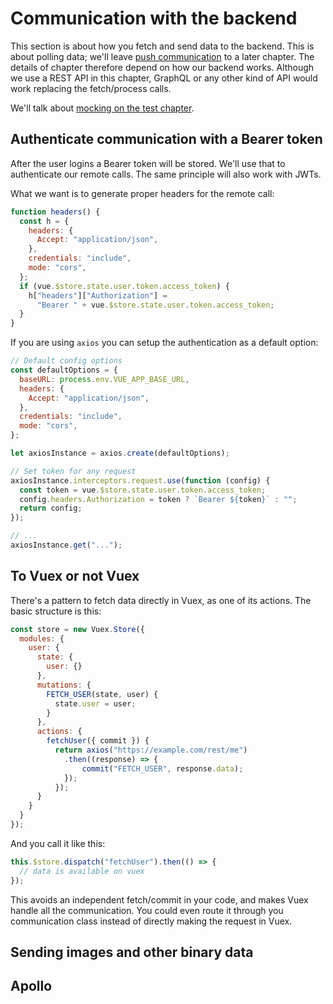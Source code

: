# Communication with the backend

This section is about how you fetch and send data to the backend. This is about polling data; we'll leave [push communication](./pushcommunication.md) to a later chapter. The details of chapter therefore depend on how our backend works. Although we use a REST API in this chapter, GraphQL or any other kind of API would work replacing the fetch/process calls.

We'll talk about [mocking on the test chapter](./testing.md#mocking).

## Authenticate communication with a Bearer token

After the user logins a Bearer token will be stored. We'll use that to authenticate our remote calls. The same principle will also work with JWTs.

What we want is to generate proper headers for the remote call:

```js
function headers() {
  const h = {
    headers: {
      Accept: "application/json",
    },
    credentials: "include",
    mode: "cors",
  };
  if (vue.$store.state.user.token.access_token) {
    h["headers"]["Authorization"] =
      "Bearer " + vue.$store.state.user.token.access_token;
  }
}
```

If you are using `axios` you can setup the authentication as a default option:

```js
// Default config options
const defaultOptions = {
  baseURL: process.env.VUE_APP_BASE_URL,
  headers: {
    Accept: "application/json",
  },
  credentials: "include",
  mode: "cors",
};

let axiosInstance = axios.create(defaultOptions);

// Set token for any request
axiosInstance.interceptors.request.use(function (config) {
  const token = vue.$store.state.user.token.access_token;
  config.headers.Authorization = token ? `Bearer ${token}` : "";
  return config;
});

// ...
axiosInstance.get("...");
```

## To Vuex or not Vuex

There's a pattern to fetch data directly in Vuex, as one of its actions. The basic structure is this:

```js
const store = new Vuex.Store({
  modules: {
    user: {
      state: {
        user: {}
      },
      mutations: {
        FETCH_USER(state, user) {
          state.user = user;
        }
      },
      actions: {
        fetchUser({ commit }) {
          return axios("https://example.com/rest/me")
            .then((response) => {
                commit("FETCH_USER", response.data);
            });
          });
      }
    }
  }
});
```

And you call it like this:

```js
this.$store.dispatch("fetchUser").then(() => {
  // data is available on vuex
});
```

This avoids an independent fetch/commit in your code, and makes Vuex handle all the communication. You could even route it through you communication class instead of directly making the request in Vuex.

## Sending images and other binary data

## Apollo
